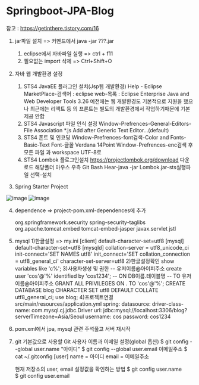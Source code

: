 # Springboot-JPA-Blog

참고 : https://getinthere.tistory.com/16


1. jar파일 설치 => 커멘드에서 java -jar ???.jar
    1) eclipse에서 자바파일 실행 => ctrl + f11
    2) 필요없는 import 삭제 => Ctrl+Shift+O

2. 자바 웹 개발환경 설정
    1) STS4 JavaEE 플러그인 설치(Jsp웹 개발환경) 
	      Help - Eclipse MarketPlace-검색어 : eclipse web-목록 : Eclipse Enterprise Java and Web Developer Tools 3.26
	      예전에는 웹 개발환경도 기본적으로 지원을 했으나 최근에는 리액트 등 의 프론트는 별도의 개발환경에서 작업하기때문에 기본제공 안함
    2) STS4 Javascript 파일 인식 설정
	      Window-Prefrences-General-Editors-File Association *.js Add after Generic Text Editor...(default)
    3) STS4 폰트 및 인코딩
	      Window-Prefrences-font검색-Color and Fonts-Basic-Text Font-글꼴 Verdana 14Point
	      Window-Prefrences-enc검색 후 모든 파일 과 workspace UTF-8로
    4) STS4 Lombok 플로그인설치
	      https://projectlombok.org/download 다운로드
	      해당폴더 마우스 우측 Git Bash Hear-java -jar Lombok.jar-sts실행파일 선택-설치

3. Spring Starter Project

![image](https://user-images.githubusercontent.com/49021504/188260243-2db7a96e-796f-4731-b884-4f1474569deb.png)
![image](https://user-images.githubusercontent.com/49021504/188260251-b2d14a9d-e347-45ca-a00d-90c173f971a6.png)

4. dependence => project-pom.xml-dependences에 추가
	
	<!-- 시큐리티 태그 라이브러리 -->
	<dependency>
	  <groupId>org.springframework.security</groupId>
	  <artifactId>spring-security-taglibs</artifactId>
	</dependency>

	<!-- JSP 템플릿 엔진 -->
	<dependency>
	  <groupId>org.apache.tomcat.embed</groupId>
	  <artifactId>tomcat-embed-jasper</artifactId>
	</dependency>

	<!-- JSTL -->
	<dependency>
	  <groupId>javax.servlet</groupId>
	  <artifactId>jstl</artifactId>
	</dependency>
5. mysql
	1)한글설정 => my.ini
	[client]
		default-character-set=utf8
	[mysql]
		default-character-set=utf8
	[mysqld]
		collation-server = utf8_unicode_ci
		init-connect='SET NAMES utf8'
		init_connect='SET collation_connection = utf8_general_ci'
		character-set-server=utf8
	2)한글설정확인
		show variables like 'c%';
	3)사용자생성 및 권한
		-- 유저이름@아이피주소
		create user 'cos'@'%' identified by 'cos1234';
		-- ON DB이름.테이블명
		-- TO 유저이름@아이피주소
		GRANT ALL PRIVILEGES ON *.* TO 'cos'@'%';
		CREATE DATABASE blog CHARACTER SET utf8 DEFAULT COLLATE utf8_general_ci;
		use blog;
	4)프로젝트연결
		src/main/resources/application.yml
		spring:
		  datasource:
			driver-class-name: com.mysql.cj.jdbc.Driver
			url: jdbc:mysql://localhost:3306/blog?serverTimezone=Asia/Seoul
			username: cos
			password: cos1234
5. pom.xml에서 jpa, mysql 관련 주석풀고 서버 재시작

6. git
	기본값으로 사용할 Git 사용자 이름과 이메일 설정(global 옵션)
	$ git config --global user.name "아이디"
	$ git config --global user.email 이메일주소
	$ cat ~/.gitconfig
	[user]
		name = 아이디
		email = 이메일주소
		
	현재 저장소의 user, email 설정값을 확인하는 방법
	$ git config user.name	
	$ git config user.email


